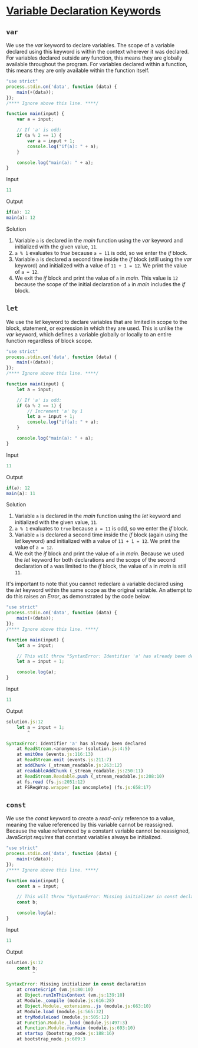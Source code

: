 # [Variable Declaration Keywords](https://www.hackerrank.com/challenges/js10-let-and-const/topics)

## `var`
We use the _var_ keyword to declare variables. The scope of a variable declared using this keyword is within the context wherever it was declared. For variables declared outside any function, this means they are globally available throughout the program. For variables declared within a function, this means they are only available within the function itself.

```js
"use strict"
process.stdin.on('data', function (data) {
    main(+(data));
});
/**** Ignore above this line. ****/

function main(input) {
    var a = input;

    // If 'a' is odd:
    if (a % 2 == 1) {
        var a = input + 1;
        console.log("if(a): " + a);
    }

    console.log("main(a): " + a);
}
```

Input

```js
11
```

Output

```js
if(a): 12
main(a): 12
```

Solution
1. Variable `a` is declared in the _main_ function using the _var_ keyword and initialized with the given value, `11`.
2. `a % 1` evaluates to _true_ because `a = 11` is odd, so we enter the _if_ block.
3. Variable `a` is declared a second time inside the _if_ block (still using the _var_ keyword) and initialized with a value of `11 + 1 = 12`. We print the value of `a = 12`.
4. We exit the _if_ block and print the value of `a` in _main_. This value is `12` because the scope of the initial declaration of `a` in _main_ includes the _if_ block.

## `let`
We use the _let_ keyword to declare variables that are limited in scope to the block, statement, or expression in which they are used. This is unlike the _var_ keyword, which defines a variable globally or locally to an entire function regardless of block scope.

```js
"use strict"
process.stdin.on('data', function (data) {
    main(+(data));
});
/**** Ignore above this line. ****/

function main(input) {
    let a = input;

    // If 'a' is odd:
    if (a % 2 == 1) {
        // Increment 'a' by 1
        let a = input + 1;
        console.log("if(a): " + a);
    }

    console.log("main(a): " + a);
}
```

Input

```js
11
```

Output

```js
if(a): 12
main(a): 11
```

Solution
1. Variable `a` is declared in the _main_ function using the _let_ keyword and initialized with the given value, `11`.
2. `a % 1` evaluates to `true` because `a = 11` is odd, so we enter the _if_ block.
3. Variable `a` is declared a second time inside the _if_ block (again using the _let_ keyword) and initialized with a value of `11 + 1 = 12`. We print the value of `a = 12`.
4. We exit the _if_ block and print the value of `a` in _main_. Because we used the _let_ keyword for both declarations and the scope of the second declaration of `a` was limited to the _if_ block, the value of `a` in _main_ is still `11`.

It's important to note that you cannot redeclare a variable declared using the _let_ keyword within the same scope as the original variable. An attempt to do this raises an _Error_, as demonstrated by the code below.

```js
"use strict"
process.stdin.on('data', function (data) {
    main(+(data));
});
/**** Ignore above this line. ****/

function main(input) {
    let a = input;

    // This will throw "SyntaxError: Identifier 'a' has already been declared"
    let a = input + 1;

    console.log(a); 
}
```

Input

```js
11
```

Output

```js
solution.js:12
    let a = input + 1;
        ^

SyntaxError: Identifier 'a' has already been declared
    at ReadStream.<anonymous> (solution.js:4:5)
    at emitOne (events.js:116:13)
    at ReadStream.emit (events.js:211:7)
    at addChunk (_stream_readable.js:263:12)
    at readableAddChunk (_stream_readable.js:250:11)
    at ReadStream.Readable.push (_stream_readable.js:208:10)
    at fs.read (fs.js:2051:12)
    at FSReqWrap.wrapper [as oncomplete] (fs.js:658:17)
```

## `const`
We use the _const_ keyword to create a _read-only_ reference to a value, meaning the value referenced by this variable cannot be reassigned. Because the value referenced by a constant variable cannot be reassigned, JavaScript _requires_ that constant variables always be initialized.

```js
"use strict"
process.stdin.on('data', function (data) {
    main(+(data));
});
/**** Ignore above this line. ****/

function main(input) {
    const a = input;

    // This will throw "SyntaxError: Missing initializer in const declaration"
    const b; 

    console.log(a);
}
```

Input

```js
11
```

Output

```js
solution.js:12
    const b; 
          ^

SyntaxError: Missing initializer in const declaration
    at createScript (vm.js:80:10)
    at Object.runInThisContext (vm.js:139:10)
    at Module._compile (module.js:616:28)
    at Object.Module._extensions..js (module.js:663:10)
    at Module.load (module.js:565:32)
    at tryModuleLoad (module.js:505:12)
    at Function.Module._load (module.js:497:3)
    at Function.Module.runMain (module.js:693:10)
    at startup (bootstrap_node.js:188:16)
    at bootstrap_node.js:609:3
```